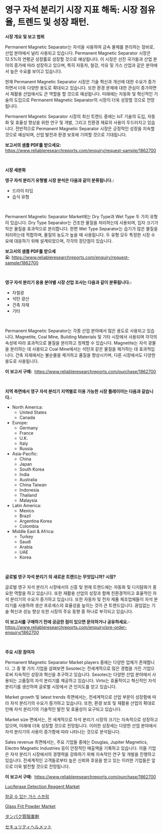 <p><h1>영구 자석 분리기 시장 지표 해독: 시장 점유율, 트렌드 및 성장 패턴.</h1></p><p><strong>시장 개요 및 보고 범위</strong></p>
<p><p>Permanent Magnetic Separator는 자석을 사용하여 금속 물체를 분리하는 장비로, 산업 분야에서 널리 사용되고 있습니다. Permanent Magnetic Separator 시장은 12.5%의 연평균 성장률로 성장할 것으로 예상됩니다. 이 시장은 선진 국가들과 산업 분야의 증가에 따라 성장하고 있으며, 특히 자동차, 철강, 석유 및 가스 산업과 같은 분야에서 높은 수요를 보이고 있습니다.</p><p>현재 Permanent Magnetic Separator 시장은 기술 혁신과 개선에 대한 수요가 증가하면서 더욱 다양한 용도로 확대되고 있습니다. 또한 환경 문제에 대한 관심이 증가하면서 재활용 산업에서도 큰 역할을 할 것으로 예상됩니다. 미래에는 자동화 및 혁신적인 기술의 도입으로 Permanent Magnetic Separator의 시장이 더욱 성장할 것으로 전망됩니다.</p><p>Permanent Magnetic Separator 시장의 최신 트렌드 중에는 IoT 기술의 도입, 자동화 및 효율성 향상을 위한 연구 및 개발, 그리고 친환경 재료의 사용이 두드러지고 있습니다. 전반적으로 Permanent Magnetic Separator 시장은 긍정적인 성장을 지속할 것으로 예상되며, 산업 발전과 환경 보호에 기여할 것으로 기대됩니다.</p></p>
<p><strong>보고서의 샘플 PDF를 받으세요:</strong> <a href="https://www.reliableresearchreports.com/enquiry/request-sample/1862700">https://www.reliableresearchreports.com/enquiry/request-sample/1862700</a></p>
<p>&nbsp;</p>
<p><strong>시장 세분화</strong></p>
<p><strong>영구 자석 분리기 유형별 시장 분석은 다음과 같이 분류됩니다.:</strong></p>
<p><ul><li>드라이 타입</li><li>습식 유형</li></ul></p>
<p>&nbsp;</p>
<p><p>Permanent Magnetic Separator Market에는 Dry Type과 Wet Type 두 가지 유형이 있습니다. Dry Type Separator는 건조한 물질을 처리하는데 사용되며, 입자 크기가 작은 물질을 효과적으로 분리합니다. 한편 Wet Type Separator는 습기가 많은 물질을 처리하는데 적합하며, 물질의 농도가 높을 때 사용됩니다. 두 유형 모두 특정한 시장 수요에 대응하기 위해 설계되었으며, 각각의 장단점이 있습니다.</p></p>
<p><strong>보고서의 샘플 PDF를 받으세요:</strong>&nbsp;<a href="https://www.reliableresearchreports.com/enquiry/request-sample/1862700">https://www.reliableresearchreports.com/enquiry/request-sample/1862700</a></p>
<p>&nbsp;</p>
<p><strong> 영구 자석 분리기 응용 분야별 시장 산업 조사는 다음과 같이 분류됩니다.:</strong></p>
<p><ul><li>자철광</li><li>석탄 광산</li><li>건축 자재</li><li>기타</li></ul></p>
<p>&nbsp;</p>
<p><p>Permanent Magnetic Separator는 각종 산업 분야에서 많은 용도로 사용되고 있습니다. Magnetite, Coal Mine, Building Materials 및 기타 시장에서 사용되며 각각의 속성에 따라 효과적으로 물질을 분리하고 정제할 수 있습니다. Magnetite는 자석 광물을 분리하는 데 사용되고 Coal Mine에서는 석탄과 같은 물질을 제거하는 데 효과적입니다. 건축 자재에서는 불순물을 제거하고 품질을 향상시키며, 다른 시장에서도 다양한 용도로 사용됩니다.</p></p>
<p><strong>이 보고서 구매:</strong>&nbsp; <a href="https://www.reliableresearchreports.com/purchase/1862700">https://www.reliableresearchreports.com/purchase/1862700</a></p>
<p>&nbsp;</p>
<p><strong>지역 측면에서 영구 자석 분리기 지역별로 이용 가능한 시장 플레이어는 다음과 같습니다.:</strong></p>
<p><ul>
    <li>
        North America:
        <ul>
            <li>United States</li>
            <li>Canada</li>
        </ul>
    </li>
    <li>
        Europe:
        <ul>
            <li>Germany</li>
            <li>France</li>
            <li>U.K.</li>
            <li>Italy</li>
            <li>Russia</li>
        </ul>
    </li>
    <li>
        Asia-Pacific:
        <ul>
            <li>China</li>
            <li>Japan</li>
            <li>South Korea</li>
            <li>India</li>
            <li>Australia</li>
            <li>China Taiwan</li>
            <li>Indonesia</li>
            <li>Thailand</li>
            <li>Malaysia</li>
        </ul>
    </li>
    <li>
        Latin America:
        <ul>
            <li>Mexico</li>
            <li>Brazil</li>
            <li>Argentina Korea</li>
            <li>Colombia</li>
        </ul>
    </li>
    <li>
        Middle East & Africa:
        <ul>
            <li>Turkey</li>
            <li>Saudi</li>
            <li>Arabia</li>
            <li>UAE</li>
            <li>Korea</li>
        </ul>
    </li>
    </ul></p>
<p>&nbsp;</p>
<p><strong>글로벌 영구 자석 분리기 의 새로운 트렌드는 무엇입니까? 시장?</strong></p>
<p><p>글로벌 영구 자석 분리기 시장에서의 신흥 및 현재 트렌드에는 자동화 및 디지턈화가 중요한 역할을 하고 있습니다. 또한 재활용 산업의 성장과 함께 친환경적이고 효율적인 자석 분리기의 수요가 증가하고 있습니다. 또한 자동차 및 전자 제품 제조업체들이 자석 분리기를 사용하여 생산 프로세스의 효율성을 높이는 것이 큰 트렌드입니다. 끊임없는 기술 혁신과 성능 향상 또한 시장의 주요 동향 중 하나로 부각되고 있습니다.</p></p>
<p><strong>이 보고서를 구매하기 전에 궁금한 점이 있으면 문의하거나 공유하세요.</strong>- <a href="https://www.reliableresearchreports.com/enquiry/pre-order-enquiry/1862700">https://www.reliableresearchreports.com/enquiry/pre-order-enquiry/1862700</a></p>
<p>&nbsp;</p>
<p><strong>주요 시장 참여자</strong></p>
<p><p>Permanent Magnetic Separator Market players 중에는 다양한 업체가 존재합니다. 그 중 몇 가지 기업을 살펴보면 Sesotec는 전세계적으로 많은 경험을 가진 기업으로써 지속적인 성장과 혁신을 추구하고 있습니다. Sesotec는 다양한 산업 분야에서 사용되는 고품질의 자석 분리기를 제공하고 있습니다. Virto는 효율적이고 혁신적인 자석 분리기를 생산하여 글로벌 시장에서 큰 인지도를 얻고 있습니다. </p><p>Market growth 및 latest trends 측면에서는, 전세계적으로 산업 부문이 성장함에 따라 자석 분리기의 수요가 증가하고 있습니다. 또한, 환경 보호 및 재활용 산업의 확대로 인해 자석 분리기의 기술적인 발전 및 효율성이 요구되고 있습니다.</p><p>Market size 면에서는, 전 세계적으로 자석 분리기 시장의 크기는 지속적으로 성장하고 있으며, 미래에 더욱 성장할 것으로 전망됩니다. 이러한 성장세는 다양한 산업 분야에서 자석 분리기의 사용이 증가함에 따라 나타나는 것으로 분석됩니다.</p><p>Sales revenue 측면에서는, 주요 기업들 중에는 Douglas, Jupiter Magnetics, Electro Magnetic Industries 등이 안정적인 매출액을 기록하고 있습니다. 이들 기업은 자석 분리기 시장에서의 경쟁력을 강화하기 위해 지속적인 연구 및 개발을 진행하고 있습니다. 전세계적인 고객들로부터 높은 신뢰와 호응을 받고 있는 이러한 기업들은 앞으로 더욱 발전할 것으로 전망됩니다.</p></p>
<p><strong>이 보고서 구매:</strong>&nbsp;&nbsp;<a href="https://www.reliableresearchreports.com/purchase/1862700">https://www.reliableresearchreports.com/purchase/1862700</a></p>
<p><p><a href="https://skillful-vermicelli-b89.notion.site/Luciferase-Detection-Reagent-Market-Provides-Detailed-Segmentation-of-this-Market-based-on-Type-App-00a1d284239b4205aa957b1a466b60ce">Luciferase Detection Reagent Market</a></p><p><a href="https://github.com/oajzkywllm460/Market-Research-Report-List-1/blob/main/3677057192020.md">잠글 수 있는 가스 스프링</a></p><p><a href="https://github.com/provorikovar/Market-Research-Report-List-3/blob/main/glass-frit-powder-market.md">Glass Frit Powder Market</a></p><p><a href="https://medium.com/@emmittkutch2023/%E3%82%BF%E3%83%B3%E3%83%91%E3%82%AF%E8%B3%AA%E9%98%BB%E5%AE%B3%E5%89%A4%E5%B8%82%E5%A0%B4%E3%81%AF-%E5%B8%82%E5%A0%B4%E3%82%B7%E3%82%A7%E3%82%A2-%E5%B8%82%E5%A0%B4%E3%83%88%E3%83%AC%E3%83%B3%E3%83%89-%E3%81%8A%E3%82%88%E3%81%B3%E5%B8%82%E5%A0%B4%E6%88%90%E9%95%B7%E3%81%AB%E9%96%A2%E3%81%99%E3%82%8B%E6%83%85%E5%A0%B1%E3%82%92%E6%8F%90%E4%BE%9B%E3%81%97%E3%81%A6%E3%81%84%E3%81%BE%E3%81%99-7276a540774a">タンパク質阻害剤</a></p><p><a href="https://github.com/cbigkbh02719/Market-Research-Report-List-1/blob/main/1651289192206.md">セキュリティヘルメット</a></p></p>
